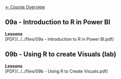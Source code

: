 [&#x2190; Course Overview](../../1-Overview/overview.md)
## 09a - Introduction to R in Power BI

**Lessons**  
[PDF](../../files/09a - Introduction to R in Power BI.pdf)

## 09b - Using R to create Visuals (lab)

**Lessons**  
[PDF](../../files/09b - Using R to Create Visuals.pdf)